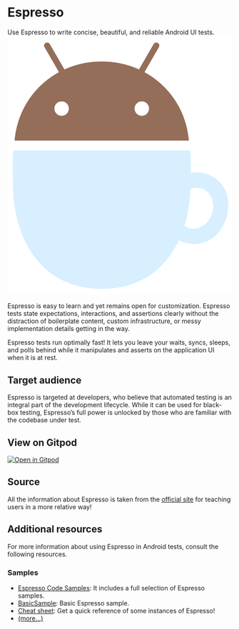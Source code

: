 # Espresso
Use Espresso to write concise, beautiful, and reliable Android UI tests.
<img src = "./src/drawable/espresso.png">


Espresso is easy to learn and yet remains open for customization. Espresso tests state expectations, interactions, and assertions clearly without the distraction of boilerplate content, custom infrastructure, or messy implementation details getting in the way.

Espresso tests run optimally fast! It lets you leave your waits, syncs, sleeps, and polls behind while it manipulates and asserts on the application UI when it is at rest.

## Target audience
Espresso is targeted at developers, who believe that automated testing is an integral part of the development lifecycle. While it can be used for black-box testing, Espresso’s full power is unlocked by those who are familiar with the codebase under test.

## View on Gitpod

[![Open in Gitpod](https://gitpod.io/button/open-in-gitpod.svg)](https://gitpod.io/#https://github.com/android-for-devs/Espresso)
 

## Source
All the information about Espresso is taken from the [official site](https://developer.android.com/training/testing/espresso/index.html) for teaching users in a more relative way!

## Additional resources
For more information about using Espresso in Android tests, consult the following resources.

### Samples
- [Espresso Code Samples](https://github.com/googlesamples/android-testing): It includes a full selection of Espresso samples.
- [BasicSample](https://github.com/android/testing-samples/tree/main/ui/espresso/BasicSample): Basic Espresso sample.
- [Cheat sheet](https://android.github.io/android-test/downloads/espresso-cheat-sheet-2.1.0.pdf): Get a quick reference of some instances of Espresso!
- [(more...)](https://developer.android.com/training/testing/espresso/additional-resources#samples)

